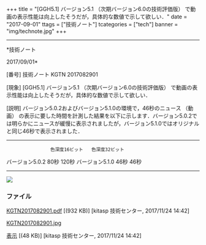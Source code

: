 ﻿+++
title = "[GGH5.1] バージョン5.1 （次期バージョン6.0の技術評価版） で動画の表示性能は向上したそうだが，具体的な数値で示して欲しい．"
date = "2017-09-01"
ttags = ["技術ノート"]
tcategories = ["tech"]
banner = "img/technote.jpg"
+++

-----------------------------------------------------------------------------------------------------------------------------

*技術ノート

2017/09/01*


[番号]
技術ノート KGTN 2017082901

[現象]
[GGH5.1] バージョン5.1 （次期バージョン6.0の技術評価版）
で動画の表示性能は向上したそうだが，具体的な数値で示して欲しい．

[説明]
バージョン5.0.2およびバージョン5.1.0の環境で，46秒のニュース （動画）
の表示に要した時間を計測した結果を以下に示します．バージョン5.0.2では明らかにニュースが緩慢に表示されましたが，バージョン5.1.0ではオリジナルと同じ46秒で表示されました．

  ----------------- ---------------- ----------------
                    色深度16ビット   色深度32ビット
  バージョン5.0.2   80秒             120秒
  バージョン5.1.0   46秒             46秒
  ----------------- ---------------- ----------------

![](http://techreport.kitasp.net/attachments/download/3851/KGTN2017082901.jpg)


### ファイル

 
 


[KGTN2017082901.pdf](http://techreport.kitasp.net/attachments/download/3850/KGTN2017082901.pdf)
 [(932 KB)] [kitasp 技術センター, 2017/11/24
14:42]

[KGTN2017082901.jpg](http://techreport.kitasp.net/attachments/download/3851/KGTN2017082901.jpg)

[表示](http://techreport.kitasp.net/attachments/3851/KGTN2017082901.jpg "表示")
 [(48 KB)] [kitasp 技術センター, 2017/11/24
14:42]


 


 

